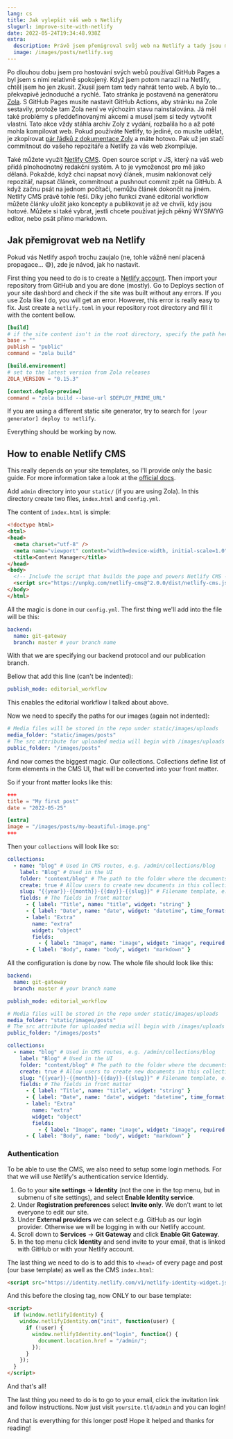 ```yaml
---
lang: cs
title: Jak vylepšit váš web s Netlify
slugurl: improve-site-with-netlify
date: 2022-05-24T19:34:48.938Z
extra:
  description: Právě jsem přemigroval svůj web na Netlify a tady jsou mé myšlenky.
  image: /images/posts/netlify.svg
---
```

Po dlouhou dobu jsem pro hostování svých webů používal GitHub Pages a byl jsem s nimi relativně spokojený. Když jsem potom narazil na Netlify, chtěl jsem ho jen zkusit. Zkusil jsem tam tedy nahrát tento web. A bylo to... překvapivě jednoduché a rychlé. Tato stránka je postavená na generátoru [Zola](https://www.getzola.org/). S GitHub Pages musíte nastavit GitHub Actions, aby stránku na Zole sestavily, protože tam Zola není ve výchozím stavu nainstalována. Já měl také problémy s předdefinovanými akcemi a musel jsem si tedy vytvořit vlastní. Tato akce vždy stáhla archiv Zoly z vydání, rozbalila ho a až poté mohla kompilovat web. Pokud používáte Netlify, to jediné, co musíte udělat, je zkopírovat [pár řádků z dokumentace Zoly](https://www.getzola.org/documentation/deployment/netlify/) a máte hotovo. Pak už jen stačí commitnout do vašeho repozitáře a Netlify za vás web zkompiluje.

Také můžete využít [Netlify CMS](https://www.netlifycms.org/). Open source script v JS, který na váš web přidá plnohodnotný redakční systém. A to je vymoženost pro mě jako dělaná. Pokaždé, když chci napsat nový článek, musím naklonovat celý repozitář, napsat článek, commitnout a pushnout commit zpět na GitHub. A když začnu psát na jednom počítači, nemůžu článek dokončit na jiném. Netlify CMS právě tohle řeší. Díky jeho funkci zvané editorial workflow můžete články uložit jako koncepty a publikovat je až ve chvíli, kdy jsou hotové. Můžete si také vybrat, jestli chcete používat jejich pěkný WYSIWYG editor, nebo psát přímo markdown.

## Jak přemigrovat web na Netlify

Pokud vás Netlify aspoň trochu zaujalo (ne, tohle vážně není placená propagace... 😅️), zde je návod, jak ho nastavit.

First thing you need to do is to create a [Netlify account](https://app.netlify.com/). Then import your repository from GitHub and you are done (mostly). Go to Deploys section of your site dashbord and check if the site was built without any errors. If you use Zola like I do, you will get an error. However, this error is really easy to fix. Just create a `netlify.toml` in your repository root directory and fill it with the content bellow.

```toml
[build]
# if the site content isn't in the root directory, specify the path here
base = ""
publish = "public"
command = "zola build"

[build.environment]
# set to the latest version from Zola releases
ZOLA_VERSION = "0.15.3"

[context.deploy-preview]
command = "zola build --base-url $DEPLOY_PRIME_URL"
```

If you are using a different static site generator, try to search for `[your generator] deploy to netlify`.

Everything should be working by now.

## How to enable Netlify CMS

This really depends on your site templates, so I'll provide only the basic guide. For more information take a look at the [official docs](https://www.netlifycms.org/docs/).

Add `admin` directory into your `static/` (if you are using Zola). In this directory create two files, `index.html` and `config.yml`.

The content of `index.html` is simple:

```html
<!doctype html>
<html>
<head>
  <meta charset="utf-8" />
  <meta name="viewport" content="width=device-width, initial-scale=1.0" />
  <title>Content Manager</title>
</head>
<body>
  <!-- Include the script that builds the page and powers Netlify CMS -->
  <script src="https://unpkg.com/netlify-cms@^2.0.0/dist/netlify-cms.js"></script>
</body>
</html>
```

All the magic is done in our `config.yml`. The first thing we'll add into the file will be this:

```yaml
backend:
  name: git-gateway
  branch: master # your branch name
```

With that we are specifying our backend protocol and our publication branch.

Bellow that add this line (can't be indented):

```yaml
publish_mode: editorial_workflow
```

This enables the editorial workflow I talked about above.

Now we need to specify the paths for our images (again not indented):

```yaml
# Media files will be stored in the repo under static/images/uploads
media_folder: "static/images/posts"
# The src attribute for uploaded media will begin with /images/uploads
public_folder: "/images/posts"
```

And now comes the biggest magic. Our collections. Collections define list of form elements in the CMS UI, that will be converted into your front matter.

So if your front matter looks like this:

```toml
+++
title = "My first post"
date = "2022-05-25"

[extra]
image = "/images/posts/my-beautiful-image.png"
+++
```

Then your `collections` will look like so:

```yaml
collections:
  - name: "blog" # Used in CMS routes, e.g. /admin/collections/blog
    label: "Blog" # Used in the UI
    folder: "content/blog" # The path to the folder where the documents are stored
    create: true # Allow users to create new documents in this collection
    slug: "{{year}}-{{month}}-{{day}}-{{slug}}" # Filename template, e.g. YYYY-MM-DD-title.md
    fields: # The fields in front matter
      - { label: "Title", name: "title", widget: "string" }
      - { label: "Date", name: "date", widget: "datetime", time_format: false }
      - label: "Extra"
        name: "extra"
        widget: "object"
        fields:
          - { label: "Image", name: "image", widget: "image", required: false }
      - { label: "Body", name: "body", widget: "markdown" }
```

All the configuration is done by now. The whole file should look like this:

```yaml
backend:
  name: git-gateway
  branch: master # your branch name

publish_mode: editorial_workflow

# Media files will be stored in the repo under static/images/uploads
media_folder: "static/images/posts"
# The src attribute for uploaded media will begin with /images/uploads
public_folder: "/images/posts"

collections:
  - name: "blog" # Used in CMS routes, e.g. /admin/collections/blog
    label: "Blog" # Used in the UI
    folder: "content/blog" # The path to the folder where the documents are stored
    create: true # Allow users to create new documents in this collection
    slug: "{{year}}-{{month}}-{{day}}-{{slug}}" # Filename template, e.g. YYYY-MM-DD-title.md
    fields: # The fields in front matter
      - { label: "Title", name: "title", widget: "string" }
      - { label: "Date", name: "date", widget: "datetime", time_format: false }
      - label: "Extra"
        name: "extra"
        widget: "object"
        fields:
          - { label: "Image", name: "image", widget: "image", required: false }
      - { label: "Body", name: "body", widget: "markdown" }
```

### Authentication

To be able to use the CMS, we also need to setup some login methods. For that we will use Netlify's authentication service Identidy.

1. Go to your **site settings** → **Identity** (not the one in the top menu, but in submenu of site settings), and select **Enable Identity service**.
2. Under **Registration preferences** select **Invite only**. We don't want to let everyone to edit our site.
3. Under **External providers** we can select e.g. GitHub as our login provider. Otherwise we will be logging in with our Netlify account.
4. Scroll down to **Services** → **Git Gateway** and click **Enable Git Gateway**.
5. In the top menu click **Identity** and send invite to your email, that is linked with GitHub or with your Netlify account.

The last thing we need to do is to add this to `<head>` of every page and post (our base template) as well as the CMS `index.html`:

```html
<script src="https://identity.netlify.com/v1/netlify-identity-widget.js"></script>
```

And this before the closing </body> tag, now ONLY to our base template:

```html
<script>
  if (window.netlifyIdentity) {
    window.netlifyIdentity.on("init", function(user) {
      if (!user) {
        window.netlifyIdentity.on("login", function() {
          document.location.href = "/admin/";
        });
      }
    });
  }
</script>
```

And that's all!

The last thing you need to do is to go to your email, click the invitation link and follow instructions. Now just visit `yoursite.tld/admin` and you can login!

And that is everything for this longer post! Hope it helped and thanks for reading!
